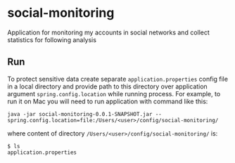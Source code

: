 # social-monitoring
Application for monitoring my accounts in social networks and collect statistics for following analysis

## Run
To protect sensitive data create separate `application.properties` config file in a local directory
and provide path to this directory over application argument `spring.config.location` while running process.
For example, to run it on Mac you will need to run application with command like this:

```
java -jar social-monitoring-0.0.1-SNAPSHOT.jar --spring.config.location=file:/Users/<user>/config/social-monitoring/
```
where content of directory `/Users/<user>/config/social-monitoring/` is:

```
$ ls
application.properties
```